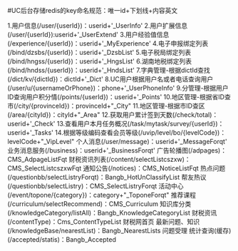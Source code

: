 #UC后台存储redis的key命名规范：唯一id+下划线+内容英文

1.用户信息(/user/{userId})：userid+'_UserInfo'
2.用户扩展信息(/user/{userId}):userid+'_UserExtend'
3.用户经验值信息(/experience/{userId})：userid+'_MyExperience'
4.电子申报绑定列表(/bind/dzsbs/{userId})：userid+'_DzsbList'
5.电子税局绑定列表(/bind/hngss/{userId})：userid+'_HngsList'
6.湖南地税绑定列表(/bind/hndss/{userId})：userid+'_HndsList'
7.字典管理-根据dictId查找(/dict/kv/{dictId})：dictId+'_Dict'
8.UC用户根据用户名或者电话查询用户(/user/u/{usernameOrPhone})：phone+'_UserPhoneInfo'
9.分管理-根据用户ID查询用户积分情(/points/{userId})：userid+'_Points'
10.地区管理-根据省ID查市(/city/{provinceId})：provinceId+"_City"
11.地区管理-根据市ID查区(/area/{cityId})：cityId+"_Area"
12.获取用户累计签到天数(/check/total)：userid+'_Check'
13.查看用户本月任务概况(/task/mytask/survey/{userId})：userid+'_Tasks'
14.根据等级编码查看会员等级(/uvip/level/bo/{levelCode})：levelCode+"_VipLevel"
个人消息(/user/message)：userid+'_MessageForqt'
业务消息服务(/business)：userid+'_BusinessForqt'
广告轮播图(/adpages)：CMS_AdpageListFqt
财税资讯列表(/content/selectListcszxw)：CMS_SelectListcszxwFqt
通知公告(/notices)：CMS_NoticeListFqt
热点问题(/questionbb/selectListryForqt)：Bangb_HotUnClassifyList
帮友热议(/questionbb/selectListry)：CMS_SelectListryForqt
活动中心(/event/topone/{category})：category+"_ToponeForqt"
推荐课程(/curriculum/selectRecommend)：CMS_Curriculum
知识库分类(/knowledgeCategory/listAll)：Bangb_KnowledgeCategoryList
财税资讯(/contentType)：Cms_ContentTypeList
财税网首页 最新问题、知识(/knowledgeBase/nearestList)：Bangb_NearestLists
问题受理 统计查询(缓存)(/accepted/statis)：Bangb_Accepted